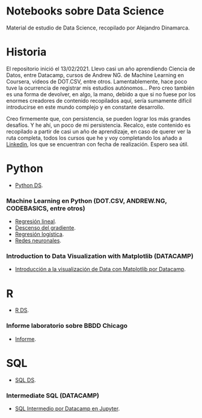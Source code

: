 # Notebooks sobre Data Science
Material de estudio de Data Science, recopilado por Alejandro Dinamarca.

# Historia
El repositorio inició el 13/02/2021. Llevo casi un año aprendiendo Ciencia de Datos, entre Datacamp, cursos de Andrew NG. de Machine Learning en Coursera, videos de DOT.CSV, entre otros. Lamentablemente, hace poco tuve la ocurrencia de registrar mis estudios autónomos... Pero creo también es una forma de devolver, en algo, la mano, debido a que si no fuese por los enormes creadores de contenido recopilados aquí, sería sumamente difícil introducirse en este mundo complejo y en constante desarrollo.

Creo firmemente que, con persistencia, se pueden lograr los más grandes desafíos. Y he ahí, un poco de mi persistencia. Recalco, este contenido es recopilado a partir de casi un año de aprendizaje, en caso de querer ver la ruta completa, todos los cursos que he y voy completando los añado a [Linkedin](https://www.linkedin.com/in/alejandrodinamarca/), los que se encuentran con fecha de realización. Espero sea útil.

# Python
* [Python DS](https://github.com/adinamarca/notebooks/tree/main/PY).

### Machine Learning en Python (DOT.CSV, ANDREW.NG, CODEBASICS, entre otros)
* [Regresión lineal](https://github.com/adinamarca/notebooks/blob/main/PY/ML/1_regresion_lineal/notebook.ipynb).
* [Descenso del gradiente](https://github.com/adinamarca/notebooks/blob/main/PY/ML/2_descenso_gradiente/notebook.ipynb).
* [Regresión logística](https://github.com/adinamarca/notebooks/blob/main/PY/ML/3_regresion_logistica/notebook.ipynb).
* [Redes neuronales](https://github.com/adinamarca/notebooks/blob/main/PY/ML/4_redes_neuronales/notebook.ipynb).

### Introduction to Data Visualization with Matplotlib (DATACAMP)
* [Introducción a la visualización de Data con Matplotlib por Datacamp](https://github.com/adinamarca/notebooks/blob/main/PY/Introduction_to_data_visualization_with_matplotlib/notebook.ipynb).

# R
* [R DS](https://github.com/adinamarca/notebooks/tree/main/R).

### Informe laboratorio sobre BBDD Chicago
* [Informe](https://github.com/adinamarca/notebooks/blob/main/R/EX/bbdd_chicago/informelabchicago.pdf).

# SQL
* [SQL DS](https://github.com/adinamarca/notebooks/tree/main/SQL).

### Intermediate SQL (DATACAMP)
* [SQL Intermedio por Datacamp en Jupyter](https://github.com/adinamarca/notebooks/blob/main/SQL/intermediate_sql/notebook.ipynb).
